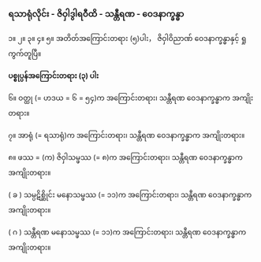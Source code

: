 ### ရသာရုံလိုင်း - ဇိဝှါဒွါရဝီထိ - သန္တီရဏ - ဝေဒနာက္ခန္ဓာ

၁။ ၂။ ၃။ ၄။ ၅။ အတိတ်အကြောင်းတရား (၅)ပါး， ဇိဝှါဝိညာဏ် ဝေဒနာက္ခန္ဓာနှင့် ရှုကွက်တူပြီ။

**ပစ္စုပ္ပန်အကြောင်းတရား (၃) ပါး**

၆။ ဝတ္ထု (= ဟဒယ = ၆ = ၅၄)က အကြောင်းတရား၊ သန္တီရဏ ဝေဒနာက္ခန္ဓာက အကျိုးတရား။

၇။ အာရုံ (= ရသာရုံ)က အကြောင်းတရား၊ သန္တီရဏ ဝေဒနာက္ခန္ဓာက အကျိုးတရား။

၈။ ဖဿ = (က) ဇိဝှါသမ္ဖဿ (= ၈)က အကြောင်းတရား၊ သန္တီရဏ ဝေဒနာက္ခန္ဓာက အကျိုးတရား။

( ခ ) သမ္ပဋိစ္ဆိုင်း မနောသမ္ဖဿ (= ၁၁)က အကြောင်းတရား၊ သန္တီရဏ ဝေဒနာက္ခန္ဓာက
အကျိုးတရား။

( ဂ ) သန္တီရဏ မနောသမ္ဖဿ (= ၁၁)က အကြောင်းတရား၊ သန္တီရဏ ဝေဒနာက္ခန္ဓာက
အကျိုးတရား။
